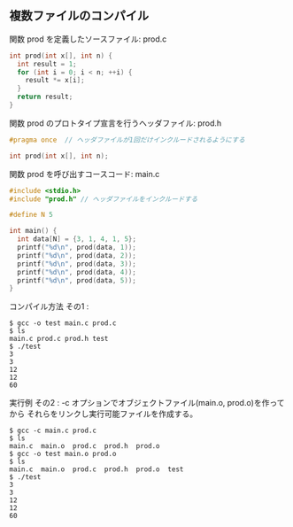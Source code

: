 ## 複数ファイルのコンパイル

関数 prod を定義したソースファイル: prod.c
````C
int prod(int x[], int n) {
  int result = 1;
  for (int i = 0; i < n; ++i) {
    result *= x[i];
  }
  return result;
}
````

関数 prod のプロトタイプ宣言を行うヘッダファイル: prod.h
````h
#pragma once  // ヘッダファイルが1回だけインクルードされるようにする

int prod(int x[], int n);
````

関数 prod を呼び出すコースコード: main.c
````C
#include <stdio.h>
#include "prod.h" // ヘッダファイルをインクルードする

#define N 5

int main() {
  int data[N] = {3, 1, 4, 1, 5};
  printf("%d\n", prod(data, 1));
  printf("%d\n", prod(data, 2));
  printf("%d\n", prod(data, 3));
  printf("%d\n", prod(data, 4));
  printf("%d\n", prod(data, 5));
}
````

コンパイル方法 その1 : 
````
$ gcc -o test main.c prod.c
$ ls
main.c prod.c prod.h test
$ ./test
3
3
12
12
60
````

実行例 その2 : 
-c オプションでオブジェクトファイル(main.o, prod.o)を作ってから
それらをリンクし実行可能ファイルを作成する。
````
$ gcc -c main.c prod.c
$ ls
main.c  main.o  prod.c  prod.h  prod.o
$ gcc -o test main.o prod.o
$ ls
main.c  main.o  prod.c  prod.h  prod.o  test
$ ./test
3
3
12
12
60
````
